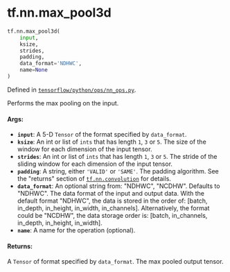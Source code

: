 <div itemscope itemtype="http://developers.google.com/ReferenceObject">
<meta itemprop="name" content="tf.nn.max_pool3d" />
<meta itemprop="path" content="Stable" />
</div>

# tf.nn.max_pool3d

``` python
tf.nn.max_pool3d(
    input,
    ksize,
    strides,
    padding,
    data_format='NDHWC',
    name=None
)
```



Defined in [`tensorflow/python/ops/nn_ops.py`](/code/stable/tensorflow/python/ops/nn_ops.py).

Performs the max pooling on the input.

#### Args:

* <b>`input`</b>: A 5-D `Tensor` of the format specified by `data_format`.
* <b>`ksize`</b>: An int or list of `ints` that has length `1`, `3` or `5`. The size of
    the window for each dimension of the input tensor.
* <b>`strides`</b>: An int or list of `ints` that has length `1`, `3` or `5`. The
    stride of the sliding window for each dimension of the input tensor.
* <b>`padding`</b>: A string, either `'VALID'` or `'SAME'`. The padding algorithm. See
    the "returns" section of <a href="../../tf/nn/convolution.md"><code>tf.nn.convolution</code></a> for details.
* <b>`data_format`</b>: An optional string from: "NDHWC", "NCDHW". Defaults to "NDHWC".
    The data format of the input and output data. With the default format
    "NDHWC", the data is stored in the order of: [batch, in_depth, in_height,
      in_width, in_channels]. Alternatively, the format could be "NCDHW", the
    data storage order is: [batch, in_channels, in_depth, in_height,
      in_width].
* <b>`name`</b>: A name for the operation (optional).


#### Returns:

A `Tensor` of format specified by `data_format`.
The max pooled output tensor.